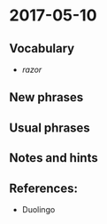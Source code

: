# 2017-05-10

## Vocabulary

- *razor*


## New phrases

## Usual phrases

## Notes and hints


## References:
- Duolingo
